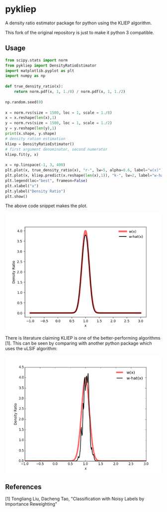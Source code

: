 # pykliep
A density ratio estimator package for python using the KLIEP algorithm.

This fork of the original repository is just to make it python 3 compatible.

## Usage

```python
from scipy.stats import norm
from pykliep import DensityRatioEstimator
import matplotlib.pyplot as plt
import numpy as np

def true_density_ratio(x):
    return norm.pdf(x, 1, 1./8) / norm.pdf(x, 1, 1./2)

np.random.seed(0)

x = norm.rvs(size = 1500, loc = 1, scale = 1./8)
x = x.reshape(len(x),1)
y = norm.rvs(size = 1500, loc = 1, scale = 1./2)
y = y.reshape(len(y),1)
print(x.shape, y.shape)
# density ration estimation
kliep = DensityRatioEstimator()
# first argument denominator, second numerator
kliep.fit(y, x)

x = np.linspace(-1, 3, 400)
plt.plot(x, true_density_ratio(x), "r-", lw=5, alpha=0.6, label="w(x)")
plt.plot(x, kliep.predict(x.reshape(len(x),1)), "k-", lw=2, label="w-hat(x)")
plt.legend(loc="best", frameon=False)
plt.xlabel("x")
plt.ylabel("Density Ratio")
plt.show()

```

The above code snippet makes the plot.

![](https://raw.githubusercontent.com/kaikai581/pykliep/master/plots/KLIEP.png)

There is literature claiming KLIEP is one of the better-performing algorithms [1]. This can be seen by comparing with another python package which uses the uLSIF algorithm:

![](https://raw.githubusercontent.com/kaikai581/pykliep/master/plots/uLSIF.png)

## References

[1] Tongliang Liu, Dacheng Tao, "Classification with Noisy Labels by Importance Reweighting"